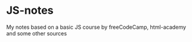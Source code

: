 # JS-notes
My notes based on a basic JS course by freeCodeCamp, html-academy and some other sources
